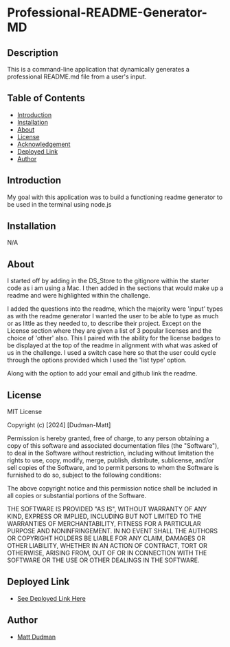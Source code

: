# Professional-README-Generator-MD
## Description
This is a command-line application that dynamically generates a professional README.md file from a user's input.

## Table of Contents

- [Introduction](#introduction)
- [Installation](#installation)
- [About](#about)
- [License](#license)
- [Acknowledgement](#acknowledgement)
- [Deployed Link](#deployed-link)
- [Author](#author)


## Introduction

My goal with this application was to build a functioning readme generator to be used in the terminal using node.js

## Installation 

N/A

## About

I started off by adding in the DS_Store to the gitignore within the starter code as i am using a Mac. I then added in the sections that would make up a readme and were highlighted within the challenge.

I added the questions into the readme, which the majority were 'input' types as with the readme generator I wanted the user to be able to type as much or as little as they needed to, to describe their project. Except on the License section where they are given a list of 3 popular licenses and the choice of 'other' also. This I paired with the ability for the license badges to be displayed at the top of the readme in alignment with what was asked of us in the challenge. I used a switch case here so that the user could cycle through the options provided which I used the 'list type' option. 

Along with the option to add your email and github link the readme. 

## License

MIT License

Copyright (c) [2024] [Dudman-Matt]

Permission is hereby granted, free of charge, to any person obtaining a copy of this software and associated documentation files (the "Software"), to deal in the Software without restriction, including without limitation the rights to use, copy, modify, merge, publish, distribute, sublicense, and/or sell copies of the Software, and to permit persons to whom the Software is furnished to do so, subject to the following conditions:

The above copyright notice and this permission notice shall be included in all copies or substantial portions of the Software.

THE SOFTWARE IS PROVIDED "AS IS", WITHOUT WARRANTY OF ANY KIND, EXPRESS OR IMPLIED, INCLUDING BUT NOT LIMITED TO THE WARRANTIES OF MERCHANTABILITY, FITNESS FOR A PARTICULAR PURPOSE AND NONINFRINGEMENT. IN NO EVENT SHALL THE AUTHORS OR COPYRIGHT HOLDERS BE LIABLE FOR ANY CLAIM, DAMAGES OR OTHER LIABILITY, WHETHER IN AN ACTION OF CONTRACT, TORT OR OTHERWISE, ARISING FROM, OUT OF OR IN CONNECTION WITH THE SOFTWARE OR THE USE OR OTHER DEALINGS IN THE SOFTWARE.

## Deployed Link
 * [See Deployed Link Here](https://atypicalbitter.github.io/Weather-app-MD/)


## Author
 * [Matt Dudman](https://github.com/atypicalbitter)